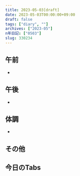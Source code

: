 ```yaml
---
title: 2023-05-03[draft]
date: 2023-05-03T00:00:00+09:00
draft: false
tags: ["diary", ""]
archives: ["2023-05"]
n年日記: ["0503"]
slug: 330234
---
```

## 午前
- 
## 午後
- 
## 体調
- 
## その他
## 今日のTabs